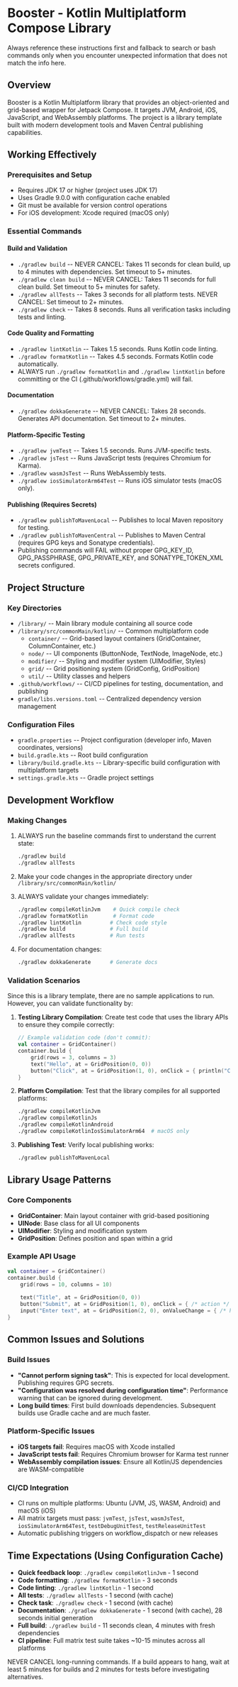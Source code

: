 # Booster - Kotlin Multiplatform Compose Library

Always reference these instructions first and fallback to search or bash commands only when you encounter unexpected information that does not match the info here.

## Overview

Booster is a Kotlin Multiplatform library that provides an object-oriented and grid-based wrapper for Jetpack Compose. It targets JVM, Android, iOS, JavaScript, and WebAssembly platforms. The project is a library template built with modern development tools and Maven Central publishing capabilities.

## Working Effectively

### Prerequisites and Setup
- Requires JDK 17 or higher (project uses JDK 17)
- Uses Gradle 9.0.0 with configuration cache enabled
- Git must be available for version control operations
- For iOS development: Xcode required (macOS only)

### Essential Commands

#### Build and Validation
- `./gradlew build` -- NEVER CANCEL: Takes 11 seconds for clean build, up to 4 minutes with dependencies. Set timeout to 5+ minutes.
- `./gradlew clean build` -- NEVER CANCEL: Takes 11 seconds for full clean build. Set timeout to 5+ minutes for safety.
- `./gradlew allTests` -- Takes 3 seconds for all platform tests. NEVER CANCEL: Set timeout to 2+ minutes.
- `./gradlew check` -- Takes 8 seconds. Runs all verification tasks including tests and linting.

#### Code Quality and Formatting
- `./gradlew lintKotlin` -- Takes 1.5 seconds. Runs Kotlin code linting.
- `./gradlew formatKotlin` -- Takes 4.5 seconds. Formats Kotlin code automatically.
- ALWAYS run `./gradlew formatKotlin` and `./gradlew lintKotlin` before committing or the CI (.github/workflows/gradle.yml) will fail.

#### Documentation
- `./gradlew dokkaGenerate` -- NEVER CANCEL: Takes 28 seconds. Generates API documentation. Set timeout to 2+ minutes.

#### Platform-Specific Testing
- `./gradlew jvmTest` -- Takes 1.5 seconds. Runs JVM-specific tests.
- `./gradlew jsTest` -- Runs JavaScript tests (requires Chromium for Karma).
- `./gradlew wasmJsTest` -- Runs WebAssembly tests.
- `./gradlew iosSimulatorArm64Test` -- Runs iOS simulator tests (macOS only).

#### Publishing (Requires Secrets)
- `./gradlew publishToMavenLocal` -- Publishes to local Maven repository for testing.
- `./gradlew publishToMavenCentral` -- Publishes to Maven Central (requires GPG keys and Sonatype credentials).
- Publishing commands will FAIL without proper GPG_KEY_ID, GPG_PASSPHRASE, GPG_PRIVATE_KEY, and SONATYPE_TOKEN_XML secrets configured.

## Project Structure

### Key Directories
- `/library/` -- Main library module containing all source code
- `/library/src/commonMain/kotlin/` -- Common multiplatform code
  - `container/` -- Grid-based layout containers (GridContainer, ColumnContainer, etc.)
  - `node/` -- UI components (ButtonNode, TextNode, ImageNode, etc.)
  - `modifier/` -- Styling and modifier system (UIModifier, Styles)
  - `grid/` -- Grid positioning system (GridConfig, GridPosition)
  - `util/` -- Utility classes and helpers
- `.github/workflows/` -- CI/CD pipelines for testing, documentation, and publishing
- `gradle/libs.versions.toml` -- Centralized dependency version management

### Configuration Files
- `gradle.properties` -- Project configuration (developer info, Maven coordinates, versions)
- `build.gradle.kts` -- Root build configuration
- `library/build.gradle.kts` -- Library-specific build configuration with multiplatform targets
- `settings.gradle.kts` -- Gradle project settings

## Development Workflow

### Making Changes
1. ALWAYS run the baseline commands first to understand the current state:
   ```bash
   ./gradlew build
   ./gradlew allTests
   ```

2. Make your code changes in the appropriate directory under `/library/src/commonMain/kotlin/`

3. ALWAYS validate your changes immediately:
   ```bash
   ./gradlew compileKotlinJvm    # Quick compile check
   ./gradlew formatKotlin        # Format code
   ./gradlew lintKotlin         # Check code style
   ./gradlew build              # Full build
   ./gradlew allTests           # Run tests
   ```

4. For documentation changes:
   ```bash
   ./gradlew dokkaGenerate      # Generate docs
   ```

### Validation Scenarios
Since this is a library template, there are no sample applications to run. However, you can validate functionality by:

1. **Testing Library Compilation**: Create test code that uses the library APIs to ensure they compile correctly:
   ```kotlin
   // Example validation code (don't commit):
   val container = GridContainer()
   container.build {
       grid(rows = 3, columns = 3)
       text("Hello", at = GridPosition(0, 0))
       button("Click", at = GridPosition(1, 0), onClick = { println("Clicked!") })
   }
   ```

2. **Platform Compilation**: Test that the library compiles for all supported platforms:
   ```bash
   ./gradlew compileKotlinJvm
   ./gradlew compileKotlinJs
   ./gradlew compileKotlinAndroid
   ./gradlew compileKotlinIosSimulatorArm64  # macOS only
   ```

3. **Publishing Test**: Verify local publishing works:
   ```bash
   ./gradlew publishToMavenLocal
   ```

## Library Usage Patterns

### Core Components
- **GridContainer**: Main layout container with grid-based positioning
- **UINode**: Base class for all UI components
- **UIModifier**: Styling and modification system
- **GridPosition**: Defines position and span within a grid

### Example API Usage
```kotlin
val container = GridContainer()
container.build {
    grid(rows = 10, columns = 10)
    
    text("Title", at = GridPosition(0, 0))
    button("Submit", at = GridPosition(1, 0), onClick = { /* action */ })
    input("Enter text", at = GridPosition(2, 0), onValueChange = { /* handle */ })
}
```

## Common Issues and Solutions

### Build Issues
- **"Cannot perform signing task"**: This is expected for local development. Publishing requires GPG secrets.
- **"Configuration was resolved during configuration time"**: Performance warning that can be ignored during development.
- **Long build times**: First build downloads dependencies. Subsequent builds use Gradle cache and are much faster.

### Platform-Specific Issues
- **iOS targets fail**: Requires macOS with Xcode installed
- **JavaScript tests fail**: Requires Chromium browser for Karma test runner
- **WebAssembly compilation issues**: Ensure all Kotlin/JS dependencies are WASM-compatible

### CI/CD Integration
- CI runs on multiple platforms: Ubuntu (JVM, JS, WASM, Android) and macOS (iOS)
- All matrix targets must pass: `jvmTest`, `jsTest`, `wasmJsTest`, `iosSimulatorArm64Test`, `testDebugUnitTest`, `testReleaseUnitTest`
- Automatic publishing triggers on workflow_dispatch or new releases

## Time Expectations (Using Configuration Cache)

- **Quick feedback loop**: `./gradlew compileKotlinJvm` - 1 second
- **Code formatting**: `./gradlew formatKotlin` - 3 seconds  
- **Code linting**: `./gradlew lintKotlin` - 1 second
- **All tests**: `./gradlew allTests` - 1 second (with cache)
- **Check task**: `./gradlew check` - 1 second (with cache)
- **Documentation**: `./gradlew dokkaGenerate` - 1 second (with cache), 28 seconds initial generation
- **Full build**: `./gradlew build` - 11 seconds clean, 4 minutes with fresh dependencies
- **CI pipeline**: Full matrix test suite takes ~10-15 minutes across all platforms

NEVER CANCEL long-running commands. If a build appears to hang, wait at least 5 minutes for builds and 2 minutes for tests before investigating alternatives.